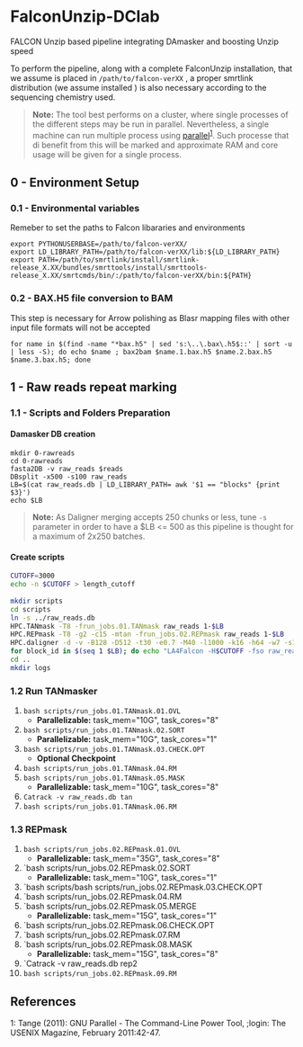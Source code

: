 # FalconUnzip-DClab
FALCON Unzip based pipeline integrating DAmasker and boosting Unzip speed

To perform the pipeline, along with a complete FalconUnzip installation, that we assume is placed in `/path/to/falcon-verXX` , a proper smrtlink distribution (we assume installed ) is also necessary according to the sequencing chemistry used.

> **Note:** The tool best performs on a cluster, where single processes of the different steps may be run in parallel. Nevertheless, a single machine can run multiple process using [parallel](https://www.gnu.org/software/parallel/parallel_tutorial.html)<sup>[1](#parallel)</sup>. Such processe that di benefit from this will be marked and approximate RAM and core usage will be given for a single process. 

## 0 - Environment Setup
### 0.1 - Environmental variables  
Remeber to set the paths to Falcon libararies and environments
```
export PYTHONUSERBASE=/path/to/falcon-verXX/
export LD_LIBRARY_PATH=/path/to/falcon-verXX/lib:${LD_LIBRARY_PATH}
export PATH=/path/to/smrtlink/install/smrtlink-release_X.XX/bundles/smrttools/install/smrttools-release_X.XX/smrtcmds/bin/:/path/to/falcon-verXX/bin:${PATH}
```

### 0.2 - BAX.H5 file conversion to BAM
This step is necessary for Arrow polishing as Blasr mapping files with other input file formats will not be accepted
```
for name in $(find -name "*bax.h5" | sed 's:\..\.bax\.h5$::' | sort -u | less -S); do echo $name ; bax2bam $name.1.bax.h5 $name.2.bax.h5 $name.3.bax.h5; done
```

## 1 - Raw reads repeat marking
### 1.1 - Scripts and Folders Preparation
#### Damasker DB creation
```
mkdir 0-rawreads
cd 0-rawreads
fasta2DB -v raw_reads $reads
DBsplit -x500 -s100 raw_reads
LB=$(cat raw_reads.db | LD_LIBRARY_PATH= awk '$1 == "blocks" {print $3}')
echo $LB
```
> **Note:** As Daligner merging accepts 250 chunks or less, tune `-s` parameter in order to have a $LB <= 500 as this pipeline is thought for a maximum of 2x250 batches.


#### Create scripts
```bash
CUTOFF=3000
echo -n $CUTOFF > length_cutoff
 
mkdir scripts
cd scripts
ln -s ../raw_reads.db
HPC.TANmask -T8 -frun_jobs.01.TANmask raw_reads 1-$LB 
HPC.REPmask -T8 -g2 -c15 -mtan -frun_jobs.02.REPmask raw_reads 1-$LB 
HPC.daligner -d -v -B128 -D512 -t30 -e0.7 -M40 -l1000 -k16 -h64 -w7 -s1000 -mtan -mrep2 -H$CUTOFF -frun_jobs.03.Daligner -T8 raw_reads 1-$LB 
for block_id in $(seq 1 $LB); do echo "LA4Falcon -H$CUTOFF -fso raw_reads.db raw_reads.${block_id}.las | fc_consensus --n_core 8 --output_multi --min_idt .70 --min_cov 4 --max_n_read 400 > cns_${block_id}.fasta "; done > run_jobs.04.Call_consensus.01.call
cd ..
mkdir logs
```

### 1.2 Run TANmasker

1. `bash scripts/run_jobs.01.TANmask.01.OVL`
   * **Parallelizable:** task_mem="10G", task_cores="8"
2. `bash scripts/run_jobs.01.TANmask.02.SORT`
   * **Parallelizable:** task_mem="10G", task_cores="1"
3. `bash scripts/run_jobs.01.TANmask.03.CHECK.OPT`
   * **Optional Checkpoint**
4. `bash scripts/run_jobs.01.TANmask.04.RM`
5. `bash scripts/run_jobs.01.TANmask.05.MASK`
   * **Parallelizable:** task_mem="10G", task_cores="8"
6. `Catrack -v raw_reads.db tan`
7. `bash scripts/run_jobs.01.TANmask.06.RM`

### 1.3 REPmask
1. `bash scripts/run_jobs.02.REPmask.01.OVL`
   * **Parallelizable:** task_mem="35G", task_cores="8"
1. `bash scripts/run_jobs.02.REPmask.02.SORT
   * **Parallelizable:** task_mem="10G", task_cores="1"
1. `bash scripts/bash scripts/run_jobs.02.REPmask.03.CHECK.OPT
1. `bash scripts/run_jobs.02.REPmask.04.RM
1. `bash scripts/run_jobs.02.REPmask.05.MERGE
   * **Parallelizable:** task_mem="15G", task_cores="1"
1. `bash scripts/run_jobs.02.REPmask.06.CHECK.OPT
1. `bash scripts/run_jobs.02.REPmask.07.RM
1. `bash scripts/run_jobs.02.REPmask.08.MASK
   * **Parallelizable:** task_mem="15G", task_cores="8"
1. `Catrack -v raw_reads.db rep2
1. `bash scripts/run_jobs.02.REPmask.09.RM`







## References

<a name="parallel">1</a>: Tange (2011): GNU Parallel - The Command-Line Power Tool, ;login: The USENIX Magazine, February 2011:42-47.
